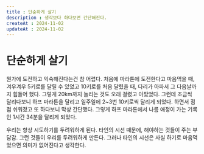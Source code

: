 ```yaml
---
title : 단순하게 살기
description : 생각보다 하다보면 간단해진다.
createAt : 2024-11-02
updateAt : 2024-11-02
---
```


# 단순하게 살기

뭔가에 도전하고 익숙해진다는건 참 어렵다. 처음에 마라톤에 도전한다고 마음먹을 때, 겨우겨우 5키로를 달릴 수 있었고 10키로를 처음 달렸을 때, 다리가 아파서 그 다음날까지 힘들어 했다. 그렇게 20km까지 늘리는 것도 오래 걸렸고 아팠었다. 그런데 조금씩 달리다보니 하프 마라톤을 달리고 일주일에 2~3번 10키로씩 달리게 되었다. 하면서 점점 쉬워졌고 또 하다보니 막상 간단했다. 그렇게 하프 마라톤에서 나름 애정이 가는 기록인 1시간 34분을 달리게 되었다.

우리는 항상 시도하기를 두려워하게 된다. 타인의 시선 때문에, 해야하는 것들이 주는 부담감. 그런 것들이 우리를 두려워하게 만든다. 그러나 타인의 시선은 사실 하기로 마음먹었으면 의미가 없어진다고 생각한다.